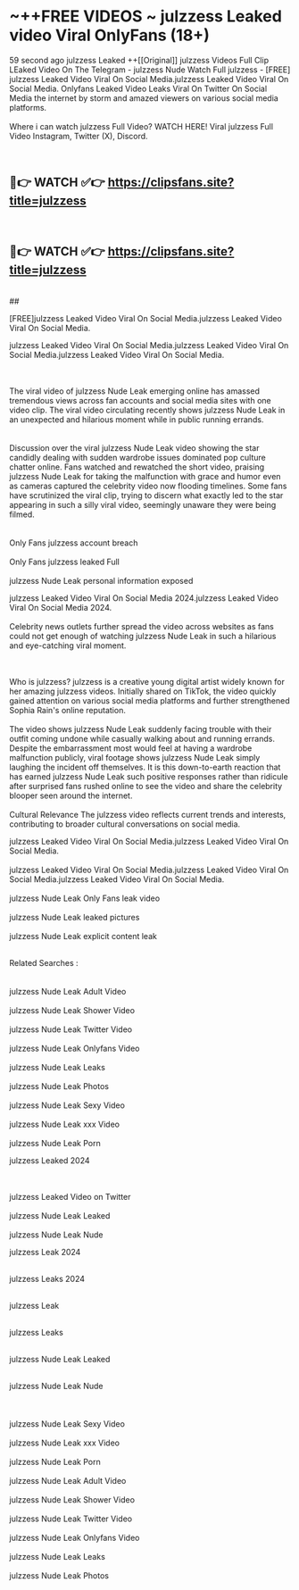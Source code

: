 # ~++FREE VIDEOS ~ julzzess Leaked video Viral OnlyFans (18+)<br>


59 second ago julzzess Leaked ++[[Original]] julzzess Videos Full Clip LEaked Video On The Telegram  - julzzess Nude  Watch Full julzzess - [FREE] julzzess Leaked Video Viral On Social Media.julzzess Leaked Video Viral On Social Media.   Onlyfans Leaked Video Leaks Viral On Twitter On Social Media the internet by storm and amazed viewers on various social media platforms. <br><br>
Where i can watch julzzess Full Video? WATCH HERE! Viral julzzess Full Video Instagram, Twitter (X), Discord. <br>


 <br>

##  🔴👉 WATCH ✅👉  <a href="https://clipsfans.site?title=julzzess&ref=git">https://clipsfans.site?title=julzzess</a> <br>
  <br>

##  🔴👉 WATCH ✅👉  <a href="https://clipsfans.site?title=julzzess&ref=git">https://clipsfans.site?title=julzzess</a> <br>
  <br>
  ##



[FREE]julzzess Leaked Video Viral On Social Media.julzzess Leaked Video Viral On Social Media. <br>

julzzess Leaked Video Viral On Social Media.julzzess Leaked Video Viral On Social Media.julzzess Leaked Video Viral On Social Media. <br>


  <br>

  <br>
The viral video of julzzess Nude Leak emerging online has amassed tremendous views across fan accounts and social media sites with one video clip. The viral video circulating recently shows julzzess Nude Leak in an unexpected and hilarious moment while in public running errands.<br>
<br>


<br>
Discussion over the viral julzzess Nude Leak video showing the star candidly dealing with sudden wardrobe issues dominated pop culture chatter online. Fans watched and rewatched the short video, praising julzzess Nude Leak for taking the malfunction with grace and humor even as cameras captured the celebrity video now flooding timelines. Some fans have scrutinized the viral clip, trying to discern what exactly led to the star appearing in such a silly viral video, seemingly unaware they were being filmed.<br>
<br>
<br> 
Only Fans julzzess account breach<br>
<br>
Only Fans julzzess leaked Full <br>
<br>
julzzess Nude Leak personal information exposed<br>

julzzess Leaked Video Viral On Social Media 2024.julzzess Leaked Video Viral On Social Media 2024. <br>
<br>
Celebrity news outlets further spread the video across websites as fans could not get enough of watching julzzess Nude Leak in such a hilarious and eye-catching viral moment.<br>
<br>

<br>
Who is julzzess? julzzess is a creative young digital artist widely known for her amazing julzzess videos. Initially shared on TikTok, the video quickly gained attention on various social media platforms and further strengthened Sophia Rain's online reputation.<br>
<br>
The video shows julzzess Nude Leak suddenly facing trouble with their outfit coming undone while casually walking about and running errands. Despite the embarrassment most would feel at having a wardrobe malfunction publicly, viral footage shows julzzess Nude Leak simply laughing the incident off themselves. It is this down-to-earth reaction that has earned julzzess Nude Leak such positive responses rather than ridicule after surprised fans rushed online to see the video and share the celebrity blooper seen around the internet.<br>
<br>
Cultural Relevance The julzzess video reflects current trends and interests, contributing to broader cultural conversations on social media.<br>

julzzess Leaked Video Viral On Social Media.julzzess Leaked Video Viral On Social Media.<br>
<br>
julzzess Leaked Video Viral On Social Media.julzzess Leaked Video Viral On Social Media.julzzess Leaked Video Viral On Social Media.<br>
<br>
julzzess Nude Leak Only Fans leak video<br>
<br>
julzzess Nude Leak leaked pictures<br>
<br>
julzzess Nude Leak explicit content leak<br>


<br>
Related Searches :<br>
<br>

<br>
julzzess Nude Leak Adult Video<br>
<br>
julzzess Nude Leak Shower Video<br>
<br>
julzzess Nude Leak Twitter Video<br>
<br>
julzzess Nude Leak Onlyfans Video<br>
<br>
julzzess Nude Leak Leaks<br>
<br>
julzzess Nude Leak Photos<br>

<br>
julzzess Nude Leak Sexy Video<br>
<br>
julzzess Nude Leak xxx Video<br>
<br>
julzzess Nude Leak Porn<br>

julzzess  Leaked 2024 <br> <br>
<br>

julzzess Leaked Video on Twitter <br>
<br>
julzzess Nude Leak Leaked<br>
<br>
julzzess Nude Leak Nude<br>


julzzess  Leak 2024 <br> <br>



julzzess  Leaks 2024 <br> <br>



 
julzzess  Leak<br> <br>



julzzess  Leaks<br> <br>


julzzess Nude Leak Leaked<br> <br>

julzzess Nude Leak Nude<br> <br>
<br> <br>
julzzess Nude Leak Sexy Video
<br> <br>
julzzess Nude Leak xxx Video
<br> <br>
julzzess Nude Leak Porn
<br> <br>
julzzess Nude Leak Adult Video
<br> <br>
julzzess Nude Leak Shower Video
<br> <br>
julzzess Nude Leak Twitter Video
<br> <br>
julzzess Nude Leak Onlyfans Video
<br> <br>
julzzess Nude Leak Leaks
<br> <br>
julzzess Nude Leak Photos






</p>




 



</p>










